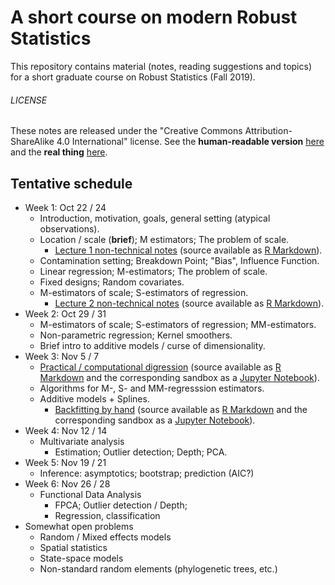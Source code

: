# A short course on modern Robust Statistics

This repository contains material (notes, reading suggestions and topics) for a short
graduate course on Robust Statistics (Fall 2019).


###### LICENSE
These notes are released under the
"Creative Commons Attribution-ShareAlike 4.0 International" license.
See the **human-readable version** [here](https://creativecommons.org/licenses/by-sa/4.0/)
and the **real thing** [here](https://creativecommons.org/licenses/by-sa/4.0/legalcode).

## Tentative schedule

- Week 1: Oct 22 / 24
    - Introduction, motivation, goals, general setting (atypical observations).
    - Location / scale (**brief**); M estimators; The problem of scale.
        - [Lecture 1 non-technical notes](Lecture1.md) (source available as
            [R Markdown](Lecture1.Rmd)).
    - Contamination setting; Breakdown Point; "Bias", Influence Function.
    - Linear regression; M-estimators; The problem of scale.
    - Fixed designs;  Random covariates.  
    - M-estimators of scale; S-estimators of regression.
        - [Lecture 2 non-technical notes](Lecture2.md) (source available as
            [R Markdown](Lecture2.Rmd)).
- Week 2: Oct 29 / 31
    - M-estimators of scale; S-estimators of regression; MM-estimators.
    - Non-parametric regression;  Kernel smoothers.
    - Brief intro to additive models / curse of dimensionality.
- Week 3: Nov 5 / 7
    - [Practical / computational digression](Simple_examples.md) (source available as
        [R Markdown](Simple_examples.Rmd) and the corresponding sandbox as a
        [Jupyter Notebook](Simple_examples.ipynb)).
    - Algorithms for M-, S- and MM-regresssion estimators.
    - Additive models  + Splines.
        - [Backfitting by hand](Example-backfitting.md) (source available as
        [R Markdown](Example-backfitting.Rmd) and the corresponding sandbox as a
        [Jupyter Notebook](aa)).
- Week 4: Nov 12 / 14
    - Multivariate analysis
         - Estimation; Outlier detection; Depth; PCA.
- Week 5: Nov 19 / 21
    - Inference: asymptotics; bootstrap; prediction (AIC?)
- Week 6: Nov 26 / 28
    - Functional Data Analysis
         - FPCA; Outlier detection / Depth;
        - Regression, classification
- Somewhat open problems
    - Random / Mixed effects models
    - Spatial statistics
    - State-space models
    - Non-standard random elements (phylogenetic trees, etc.)
